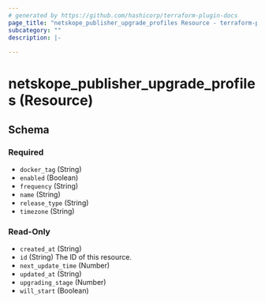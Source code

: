 ```yaml
---
# generated by https://github.com/hashicorp/terraform-plugin-docs
page_title: "netskope_publisher_upgrade_profiles Resource - terraform-provider-netskope"
subcategory: ""
description: |-
  
---
```


# netskope_publisher_upgrade_profiles (Resource)





<!-- schema generated by tfplugindocs -->
## Schema

### Required

- `docker_tag` (String)
- `enabled` (Boolean)
- `frequency` (String)
- `name` (String)
- `release_type` (String)
- `timezone` (String)

### Read-Only

- `created_at` (String)
- `id` (String) The ID of this resource.
- `next_update_time` (Number)
- `updated_at` (String)
- `upgrading_stage` (Number)
- `will_start` (Boolean)
